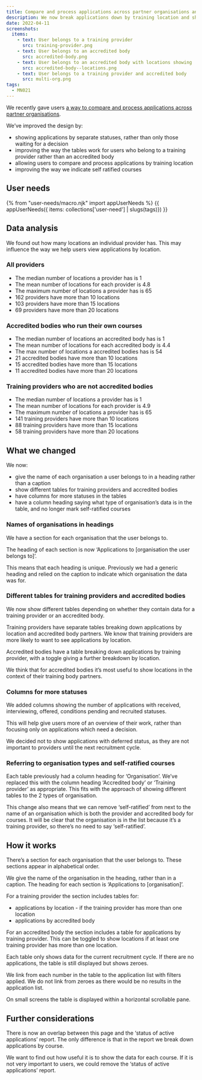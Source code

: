 ```yaml
---
title: Compare and process applications across partner organisations and training locations (iteration 2)
description: We now break applications down by training location and show additional statuses.
date: 2022-04-11
screenshots:
  items:
    - text: User belongs to a training provider
      src: training-provider.png
    - text: User belongs to an accredited body
      src: accredited-body.png
    - text: User belongs to an accredited body with locations showing
      src: accredited-body--locations.png
    - text: User belongs to a training provider and accredited body
      src: multi-org.png
tags:
  - MN021
---
```


We recently gave users [a way to compare and process applications across partner organisations](/manage-teacher-training-applications/helping-users-compare-and-process-applications-across-partner-organisations/).

We’ve improved the design by:

- showing applications by separate statuses, rather than only those waiting for a decision
- improving the way the tables work for users who belong to a training provider rather than an accredited body
- allowing users to compare and process applications by training location
- improving the way we indicate self ratified courses

## User needs

{% from "user-needs/macro.njk" import appUserNeeds %}
{{ appUserNeeds({ items: collections['user-need'] | slugs(tags)}) }}

## Data analysis

We found out how many locations an individual provider has. This may influence the way we help users view applications by location.

### All providers

- The median number of locations a provider has is 1
- The mean number of locations for each provider is 4.8
- The maximum number of locations a provider has is 65
- 162 providers have more than 10 locations
- 103 providers have more than 15 locations
- 69 providers have more than 20 locations

### Accredited bodies who run their own courses

- The median number of locations an accredited body has is 1
- The mean number of locations for each accredited body is 4.4
- The max number of locations a accredited bodies has is 54
- 21 accredited bodies have more than 10 locations
- 15 accredited bodies have more than 15 locations
- 11 accredited bodies have more than 20 locations

### Training providers who are not accredited bodies

- The median number of locations a provider has is 1
- The mean number of locations for each provider is 4.9
- The maximum number of locations a provider has is 65
- 141 training providers have more than 10 locations
- 88 training providers have more than 15 locations
- 58 training providers have more than 20 locations

## What we changed

We now:

- give the name of each organisation a user belongs to in a heading rather than a caption
- show different tables for training providers and accredited bodies
- have columns for more statuses in the tables
- have a column heading saying what type of organisation’s data is in the table, and no longer mark self-ratified courses

### Names of organisations in headings

We have a section for each organisation that the user belongs to.

The heading of each section is now ‘Applications to [organisation the user belongs to]’.

This means that each heading is unique. Previously we had a generic heading and relied on the caption to indicate which organisation the data was for.

### Different tables for training providers and accredited bodies

We now show different tables depending on whether they contain data for a training provider or an accredited body.

Training providers have separate tables breaking down applications by location and accredited body partners. We know that training providers are more likely to want to see applications by location.

Accredited bodies have a table breaking down applications by training provider, with a toggle giving a further breakdown by location.

We think that for accredited bodies it’s most useful to show locations in the context of their training body partners.

### Columns for more statuses

We added columns showing the number of applications with received, interviewing, offered, conditions pending and recruited statuses.

This will help give users more of an overview of their work, rather than focusing only on applications which need a decision.

We decided not to show applications with deferred status, as they are not important to providers until the next recruitment cycle.

### Referring to organisation types and self-ratified courses

Each table previously had a column heading for ‘Organisation’. We’ve replaced this with the column heading ‘Accredited body’ or ‘Training provider’ as appropriate. This fits with the approach of showing different tables to the 2 types of organisation.

This change also means that we can remove ‘self-ratified’ from next to the name of an organisation which is both the provider and accredited body for courses. It will be clear that the organisation is in the list because it’s a training provider, so there’s no need to say ‘self-ratified’.

## How it works

There’s a section for each organisation that the user belongs to. These sections appear in alphabetical order.

We give the name of the organisation in the heading, rather than in a caption. The heading for each section is ‘Applications to [organisation]’.

For a training provider the section includes tables for:

- applications by location - if the training provider has more than one location
- applications by accredited body

For an accredited body the section includes a table for applications by training provider. This can be toggled to show locations if at least one training provider has more than one location.

Each table only shows data for the current recruitment cycle. If there are no applications, the table is still displayed but shows zeroes.

We link from each number in the table to the application list with filters applied. We do not link from zeroes as there would be no results in the application list.

On small screens the table is displayed within a horizontal scrollable pane.

## Further considerations

There is now an overlap between this page and the ‘status of active applications’ report. The only difference is that in the report we break down applications by course.

We want to find out how useful it is to show the data for each course. If it is not very important to users, we could remove the ‘status of active applications’ report.
